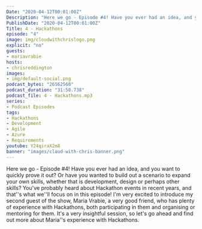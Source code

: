 ```yaml
---
Date: "2020-04-12T00:01:00Z"
Description: "Here we go - Episode #4! Have you ever had an idea, and you want to quickly prove it out? Or have you wanted to build out a scenario to expand your own skills, whether that is development, design or perhaps other skills? You've probably heard about Hackathon events in recent years, and that''s what we''ll focus on in this episode! I'm very excited to introduce my second guest of the show, Maria Vrabie, a very good friend, who has plenty of experience with Hackathons, both participating in them and organising or mentoring for them. It's a very insightful session, so let's go ahead and find out more about Maria''s experience with Hackathons."
PublishDate: "2020-04-12T00:01:00Z"
Title: 4 - Hackathons
episode: "4"
image: img/cloudwithchrislogo.png
explicit: "no"
guests:
- mariavrabie
hosts:
- chrisreddington
images:
- img/default-social.png
podcast_bytes: "26562560"
podcast_duration: "31:50.738"
podcast_file: 4 - Hackathons.mp3
series:
- Podcast Episodes
tags:
- Hackathons
- Development
- Agile
- Azure
- Requirements
youtube: Y24qiraX2m8
banner: "images/cloud-with-chris-banner.png"
---
```

Here we go - Episode #4! Have you ever had an idea, and you want to quickly prove it out? Or have you wanted to build out a scenario to expand your own skills, whether that is development, design or perhaps other skills? You've probably heard about Hackathon events in recent years, and that''s what we''ll focus on in this episode! I'm very excited to introduce my second guest of the show, Maria Vrabie, a very good friend, who has plenty of experience with Hackathons, both participating in them and organising or mentoring for them. It's a very insightful session, so let's go ahead and find out more about Maria''s experience with Hackathons.